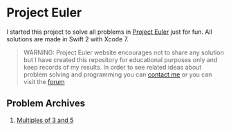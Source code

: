 # Project Euler

I started this project to solve all problems in [Project Euler](http://projecteuler.net) just for fun.
All solutions are made in Swift 2 with Xcode 7.

> WARNING: Project Euler website encourages not to share any solution but I have created this repository for educational purposes only and keep records of my results. In order to see related ideas about problem solving and programming you can [contact me](mailto:felix1262@gmail.com) or you can visit the [forum](http://projecteuler.chat/)

## Problem Archives
1. [Multiples of 3 and 5](#problem-1)